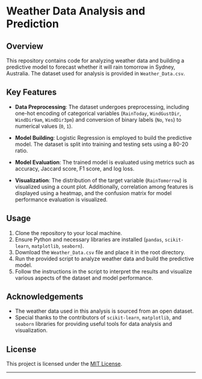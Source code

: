
# Weather Data Analysis and Prediction

## Overview

This repository contains code for analyzing weather data and building a predictive model to forecast whether it will rain tomorrow in Sydney, Australia. The dataset used for analysis is provided in `Weather_Data.csv`.

## Key Features

- **Data Preprocessing**: The dataset undergoes preprocessing, including one-hot encoding of categorical variables (`RainToday`, `WindGustDir`, `WindDir9am`, `WindDir3pm`) and conversion of binary labels (`No`, `Yes`) to numerical values (`0`, `1`).

- **Model Building**: Logistic Regression is employed to build the predictive model. The dataset is split into training and testing sets using a 80-20 ratio.

- **Model Evaluation**: The trained model is evaluated using metrics such as accuracy, Jaccard score, F1 score, and log loss.

- **Visualization**: The distribution of the target variable (`RainTomorrow`) is visualized using a count plot. Additionally, correlation among features is displayed using a heatmap, and the confusion matrix for model performance evaluation is visualized.

## Usage

1. Clone the repository to your local machine.
2. Ensure Python and necessary libraries are installed (`pandas`, `scikit-learn`, `matplotlib`, `seaborn`).
3. Download the `Weather_Data.csv` file and place it in the root directory.
4. Run the provided script to analyze weather data and build the predictive model.
5. Follow the instructions in the script to interpret the results and visualize various aspects of the dataset and model performance.

## Acknowledgements

- The weather data used in this analysis is sourced from an open dataset.
- Special thanks to the contributors of `scikit-learn`, `matplotlib`, and `seaborn` libraries for providing useful tools for data analysis and visualization.

## License

This project is licensed under the [MIT License](LICENSE).

---
